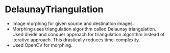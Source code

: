 # DelaunayTriangulation
- Image morphing for given source and destination images.  
- Morphing uses triangulation algorithm called Delaunay triangulation.  Used divide and conquer approach for triangulation algorithm instead of iterative approach. This drastically reduces time-complexity.    
- Used OpenCV for morphing.  
